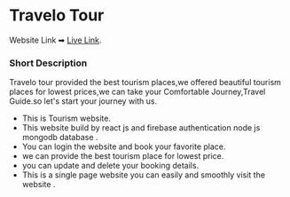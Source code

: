 # Travelo Tour

Website Link ➡ [Live Link](https://travelo-tour.web.app/).

### Short Description
Travelo tour provided the best tourism places,we offered beautiful tourism places for lowest prices,we can take your Comfortable Journey,Travel Guide.so let's start your journey with us.


- This is Tourism website.
- This website build by react js and firebase authentication node js mongodb database .
- You can login the website and book your favorite place.
- we can provide the best tourism place for lowest price.
- you can update and delete your booking details.
- This is a single page website you can easily and smoothly visit the website .




